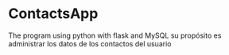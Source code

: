 # ContactsApp

The program using python with flask and MySQL
su propósito es administrar los datos de los contactos del usuario  
